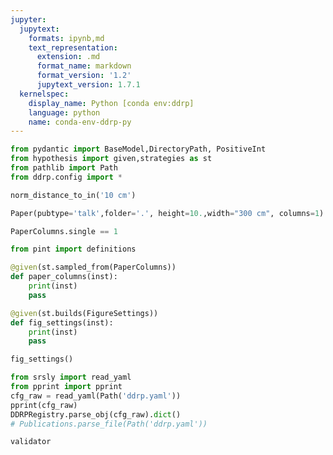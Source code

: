 ```yaml
---
jupyter:
  jupytext:
    formats: ipynb,md
    text_representation:
      extension: .md
      format_name: markdown
      format_version: '1.2'
      jupytext_version: 1.7.1
  kernelspec:
    display_name: Python [conda env:ddrp]
    language: python
    name: conda-env-ddrp-py
---
```


```python
from pydantic import BaseModel,DirectoryPath, PositiveInt
from hypothesis import given,strategies as st
from pathlib import Path
from ddrp.config import *
```

```python
norm_distance_to_in('10 cm')
```

```python
Paper(pubtype='talk',folder='.', height=10.,width="300 cm", columns=1)
```

```python
PaperColumns.single == 1

```

```python
from pint import definitions
```

```python
@given(st.sampled_from(PaperColumns))
def paper_columns(inst):
    print(inst)
    pass

@given(st.builds(FigureSettings))
def fig_settings(inst):
    print(inst)
    pass
```

```python
fig_settings()
```

```python
from srsly import read_yaml
from pprint import pprint
cfg_raw = read_yaml(Path('ddrp.yaml'))
pprint(cfg_raw)
DDRPRegistry.parse_obj(cfg_raw).dict()
# Publications.parse_file(Path('ddrp.yaml'))
```

```python
validator
```
